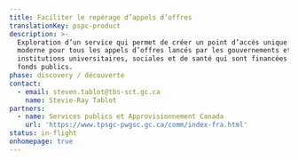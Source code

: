 ```yaml
---
title: Faciliter le repérage d’appels d’offres
translationKey: pspc-product
description: >-
  Exploration d’un service qui permet de créer un point d’accès unique et
  moderne pour tous les appels d’offres lancés par les gouvernements et par les
  institutions universitaires, sociales et de santé qui sont financées par les
  fonds publics.
phase: discovery / découverte
contact:
  - email: steven.tablot@tbs-sct.gc.ca
    name: Stevie-Ray Tablot
partners:
  - name: Services publics et Approvisionnement Canada
    url: 'https://www.tpsgc-pwgsc.gc.ca/comm/index-fra.html'
status: in-flight
onhomepage: true
---
```


